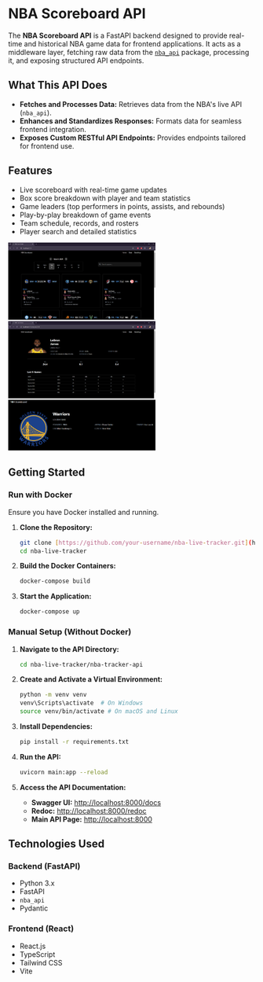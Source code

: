 # NBA Scoreboard API

The **NBA Scoreboard API** is a FastAPI backend designed to provide real-time and historical NBA game data for frontend applications. It acts as a middleware layer, fetching raw data from the [`nba_api`](https://github.com/swar/nba_api) package, processing it, and exposing structured API endpoints.

## What This API Does

- **Fetches and Processes Data:** Retrieves data from the NBA's live API (`nba_api`).
- **Enhances and Standardizes Responses:** Formats data for seamless frontend integration.
- **Exposes Custom RESTful API Endpoints:** Provides endpoints tailored for frontend use.

## Features

- Live scoreboard with real-time game updates
- Box score breakdown with player and team statistics
- Game leaders (top performers in points, assists, and rebounds)
- Play-by-play breakdown of game events
- Team schedule, records, and rosters
- Player search and detailed statistics

<img src="nba-tracker/public/Scoreboard.png" width="300">
<img src="nba-tracker/public/Player.png" width="300">
<img src="nba-tracker/public/Team.png" width="300">

## Getting Started

### Run with Docker

Ensure you have Docker installed and running.

1.  **Clone the Repository:**

    ```bash
    git clone [https://github.com/your-username/nba-live-tracker.git](https://github.com/your-username/nba-live-tracker.git)
    cd nba-live-tracker
    ```

2.  **Build the Docker Containers:**

    ```bash
    docker-compose build
    ```

3.  **Start the Application:**

    ```bash
    docker-compose up
    ```

### Manual Setup (Without Docker)

1.  **Navigate to the API Directory:**

    ```bash
    cd nba-live-tracker/nba-tracker-api
    ```

2.  **Create and Activate a Virtual Environment:**

    ```bash
    python -m venv venv
    venv\Scripts\activate  # On Windows
    source venv/bin/activate # On macOS and Linux
    ```

3.  **Install Dependencies:**

    ```bash
    pip install -r requirements.txt
    ```

4.  **Run the API:**

    ```bash
    uvicorn main:app --reload
    ```

5.  **Access the API Documentation:**

    - **Swagger UI:** [http://localhost:8000/docs](http://localhost:8000/docs)
    - **Redoc:** [http://localhost:8000/redoc](http://localhost:8000/redoc)
    - **Main API Page:** [http://localhost:8000](http://localhost:8000)

## Technologies Used

### Backend (FastAPI)

- Python 3.x
- FastAPI
- `nba_api`
- Pydantic

### Frontend (React)

- React.js
- TypeScript
- Tailwind CSS
- Vite
